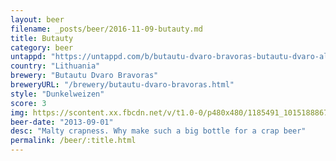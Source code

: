 ```yaml
---
layout: beer
filename: _posts/beer/2016-11-09-butauty.md
title: Butauty
category: beer
untappd: "https://untappd.com/b/butautu-dvaro-bravoras-butautu-dvaro-alus-tamsus/772478"
country: "Lithuania"
brewery: "Butautu Dvaro Bravoras"
breweryURL: "/brewery/butautu-dvaro-bravoras.html"
style: "Dunkelweizen"
score: 3
img: https://scontent.xx.fbcdn.net/v/t1.0-0/p480x480/1185491_10151888671543745_1781451969_n.jpg?_nc_cat=105&_nc_ht=scontent.xx&oh=9535bf9f197c382c43865daa6828d758&oe=5D316166
beer-date: "2013-09-01"
desc: "Malty crapness. Why make such a big bottle for a crap beer"
permalink: /beer/:title.html
---
```

